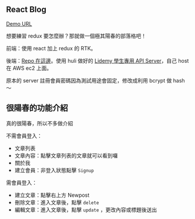 ## React Blog

[Demo URL](https://lauviah.io/mtr-04/blog/#/)

想要練習 redux 要怎麼辦？那就做一個極其陽春的部落格吧！

前端：使用 react 加上 redux 的 RTK。

後端：[Repo 在這邊](https://github.com/Lauviah0622/lidemy-student-json-api-server)。使用 huli 做好的 [Lidemy 學生專用 API Server](https://github.com/Lidemy/lidemy-student-json-api-server)，自己 host 在 AWS ec2 上面。  

原本的 server 註冊會員密碼因為測試用途會固定，修改成利用 bcrypt 做 hash ～

## 很陽春的功能介紹

真的很陽春，所以不多做介紹

不需會員登入：
- 文章列表
- 文章內容：點擊文章列表的文章就可以看到囉
- 關於我
- 建立會員：非登入狀態點擊 `Signup`

需會員登入：
- 建立文章：點擊右上方 Newpost
- 刪除文章：進入文章後，點擊 `delete` 
- 編輯文章：進入文章後，點擊 `update` ，更改內容或標題後送出



